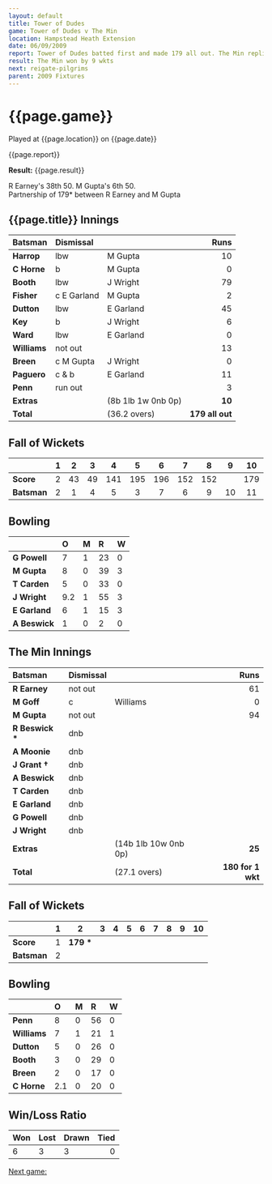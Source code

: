 ```yaml
---
layout: default
title: Tower of Dudes
game: Tower of Dudes v The Min
location: Hampstead Heath Extension
date: 06/09/2009
report: Tower of Dudes batted first and made 179 all out. The Min replied with 180 for 1 wkt
result: The Min won by 9 wkts
next: reigate-pilgrims
parent: 2009 Fixtures
---
```


# {{page.game}}

Played at {{page.location}} on {{page.date}}

{{page.report}}

**Result:** {{page.result}}

R Earney's 38th 50. M Gupta's 6th 50.<br />
Partnership of 179&#42; between R Earney and M Gupta

## {{page.title}} Innings

| Batsman | Dismissal |  | Runs |
|:---|:---|---|---:|
| **Harrop** | lbw | M Gupta | 10 |
| **C Horne** | b | M Gupta | 0 |
| **Booth** | lbw | J Wright | 79 |
| **Fisher** | c E Garland | M Gupta | 2 |
| **Dutton** | lbw | E Garland | 45 |
| **Key** | b | J Wright | 6 |
| **Ward** | lbw | E Garland | 0 |
| **Williams** | not out |  | 13 |
| **Breen** | c M Gupta | J Wright | 0 |
| **Paguero** | c & b | E Garland | 11 |
| **Penn** | run out |  | 3 |
| **Extras** | | (8b 1lb 1w 0nb 0p) | **10** |
| **Total** | | (36.2 overs) | **179 all out** |

## Fall of Wickets

| | 1 | 2 | 3 | 4 | 5 | 6 | 7 | 8 | 9 | 10 |
|---|:---:|:---:|:---:|:---:|:---:|:---:|:---:|:---:|:---:|:---:|
| **Score** | 2 | 43 | 49 | 141 | 195 | 196 | 152 | 152 |  | 179 |
| **Batsman** | 2 | 1 | 4 | 5 | 3 | 7 | 6 | 9 | 10 | 11 |

## Bowling

| | O | M | R | W |
|---|:---|:---|:---|:---|
| **G Powell** | 7 | 1 | 23 | 0 |
| **M Gupta** | 8 | 0 | 39 | 3 |
| **T Carden** | 5 | 0 | 33 | 0 |
| **J Wright** | 9.2 | 1 | 55 | 3 |
| **E Garland** | 6 | 1 | 15 | 3 |
| **A Beswick** | 1 | 0 | 2 | 0 |

## The Min Innings

| Batsman | Dismissal |  | Runs |
|:---|:---|---|---:|
| **R Earney** | not out |  | 61 |
| **M Goff** | c | Williams | 0 |
| **M Gupta** | not out |  | 94 |
| **R Beswick &#42;** | dnb |  |  |
| **A Moonie** | dnb |  |  |
| **J Grant &#8224;** | dnb |  |  |
| **A Beswick** | dnb |  |  |
| **T Carden** | dnb |  |  |
| **E Garland** | dnb |  |  |
| **G Powell** | dnb |  |  |
| **J Wright** | dnb |  |  |
| **Extras** | | (14b 1lb 10w 0nb 0p) | **25** |
| **Total** | | (27.1 overs) | **180 for 1 wkt** |

## Fall of Wickets

| | 1 | 2 | 3 | 4 | 5 | 6 | 7 | 8 | 9 | 10 |
|---|:---:|:---:|:---:|:---:|:---:|:---:|:---:|:---:|:---:|:---:|
| **Score** | 1 | **179 &#42;** |  |  |  |  |  |  |  |  |
| **Batsman** | 2 |  |  |  |  |  |  |  |  |  |

## Bowling

| | O | M | R | W |
|---|:---|:---|:---|:---|
| **Penn** | 8 | 0 | 56 | 0 |
| **Williams** | 7 | 1 | 21 | 1 |
| **Dutton** | 5 | 0 | 26 | 0 |
| **Booth** | 3 | 0 | 29 | 0 |
| **Breen** | 2 | 0 | 17 | 0 |
| **C Horne** | 2.1 | 0 | 20 | 0 |

## Win/Loss Ratio

| Won | Lost | Drawn | Tied |
|:---|:---|:---|---:|
| 6 | 3 | 3 | 0 |

[Next game:]({{page.next}})